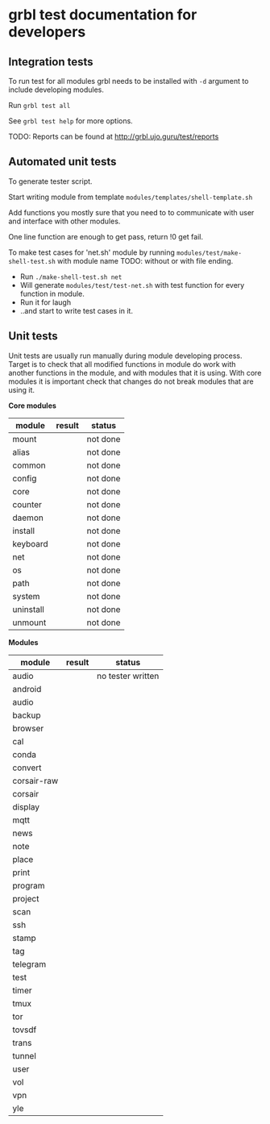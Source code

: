 # grbl test documentation for developers

## Integration tests

To run test for all modules grbl needs to be installed with ```-d``` argument to include developing modules.

Run ```grbl test all```

See ```grbl test help``` for more options.

TODO: Reports can be found at http://grbl.ujo.guru/test/reports


## Automated unit tests

To generate tester script.

Start writing module from template ```modules/templates/shell-template.sh```

Add functions you mostly sure that you need to to communicate with user and interface with other modules.

One line function are enough to get pass, return !0 get fail.

To make test cases for 'net.sh' module by running ```modules/test/make-shell-test.sh``` with module name
TODO: without or with file ending.

- Run ```./make-shell-test.sh net```
-  Will generate ```modules/test/test-net.sh``` with test function for every function in module.
-  Run it for laugh
- ..and start to write test cases in it.


## Unit tests

Unit tests are usually run manually during module developing process.
Target is to check that all modified functions in module do work with another functions in the module, 
and with modules that it is using.
With core modules it is important check that changes do not break modules that are using it. 


**Core modules**
 
module      |result |status
------------|-------|------------------------------
mount       |       | not done
alias       |       | not done
common      |      	| not done
config      |      	| not done
core        |      	| not done
counter     |      	| not done
daemon      |      	| not done
install     |      	| not done
keyboard    |      	| not done
net         |      	| not done
os          |      	| not done
path        |      	| not done
system      |      	| not done
uninstall   |      	| not done
unmount     |      	| not done


**Modules**

module      |result |status
------------|-------|------------------------------
audio       |      	| no tester written
android		|		| 
audio		|		| 
backup		|		| 
browser		|		| 
cal			|		| 
conda		|		| 
convert		|		| 
corsair-raw	|		| 
corsair		|		| 
display		|		| 
mqtt		|		| 
news		|		| 
note		|		| 
place		|		| 
print		|		| 
program		|		| 
project		|		| 
scan		|		| 
ssh			|		| 
stamp		|		| 
tag			|		| 
telegram	|		| 
test		|		| 
timer		|		| 
tmux		|		| 
tor			|		| 
tovsdf		|		| 
trans		|		| 
tunnel		|		| 
user		|		| 
vol			|		| 
vpn			|		| 
yle			|		| 



